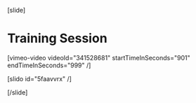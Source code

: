 [slide]
# Training Session

[vimeo-video videoId="341528681" startTimeInSeconds="901" endTimeInSeconds="999" /]

[slido id="5faavvrx" /]

[/slide]